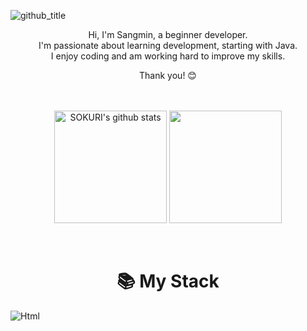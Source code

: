 ![github_title](https://github.com/user-attachments/assets/92e5e830-715d-48db-8d40-cfb780057038)  

<div align="center">
  <p>
Hi, I'm Sangmin, a beginner developer.<br>
I'm passionate about learning development, starting with Java.<br>
I enjoy coding and am working hard to improve my skills.<br>

Thank you! 😊</p>
</div>

<br>
<br>

<div align="center">
  <a href="https://github.com/sangmin102"><img align="center" style="height:180px" src="https://github-readme-stats.vercel.app/api?username=sangmin102&show_icons=true&bg_color=00000000" alt="SOKURI's github stats" /></a>
  <a href="https://github.com/sangmin102"><img align="center" style="height:180px" src="https://github-readme-stats.vercel.app/api/top-langs/?username=sangmin102&layout=donut&bg_color=00000000" /></a>
</div> 


<br>
<br>

<div>
  <h1 align="center">📚 My Stack</h1>
  <img alt="Html" src ="https://img.shields.io/badge/HTML5-E34F26.svg?&style=for-the-badge&logo=HTML5&logoColor=white"/> 
  
</div>



